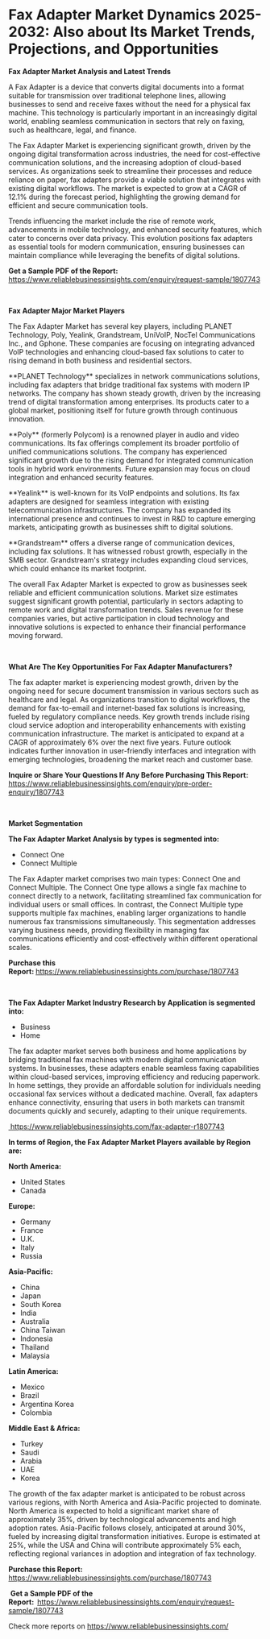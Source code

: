 <p><h1>Fax Adapter Market Dynamics 2025-2032: Also about Its Market Trends, Projections, and Opportunities</h1></p><p><strong>Fax Adapter Market Analysis and Latest Trends</strong></p>
<p><p>A Fax Adapter is a device that converts digital documents into a format suitable for transmission over traditional telephone lines, allowing businesses to send and receive faxes without the need for a physical fax machine. This technology is particularly important in an increasingly digital world, enabling seamless communication in sectors that rely on faxing, such as healthcare, legal, and finance.</p><p>The Fax Adapter Market is experiencing significant growth, driven by the ongoing digital transformation across industries, the need for cost-effective communication solutions, and the increasing adoption of cloud-based services. As organizations seek to streamline their processes and reduce reliance on paper, fax adapters provide a viable solution that integrates with existing digital workflows. The market is expected to grow at a CAGR of 12.1% during the forecast period, highlighting the growing demand for efficient and secure communication tools. </p><p>Trends influencing the market include the rise of remote work, advancements in mobile technology, and enhanced security features, which cater to concerns over data privacy. This evolution positions fax adapters as essential tools for modern communication, ensuring businesses can maintain compliance while leveraging the benefits of digital solutions.</p></p>
<p><strong>Get a Sample PDF of the Report:&nbsp;</strong> <a href="https://www.reliablebusinessinsights.com/enquiry/request-sample/1807743?utm_campaign=2125&utm_medium=2&utm_source=Github&utm_content=ia&utm_term=11022025&utm_id=fax-adapter">https://www.reliablebusinessinsights.com/enquiry/request-sample/1807743</a></p>
<p>&nbsp;</p>
<p><strong>Fax Adapter Major Market Players</strong></p>
<p><p>The Fax Adapter Market has several key players, including PLANET Technology, Poly, Yealink, Grandstream, UniVoIP, NocTel Communications Inc., and Gphone. These companies are focusing on integrating advanced VoIP technologies and enhancing cloud-based fax solutions to cater to rising demand in both business and residential sectors.</p><p>**PLANET Technology** specializes in network communications solutions, including fax adapters that bridge traditional fax systems with modern IP networks. The company has shown steady growth, driven by the increasing trend of digital transformation among enterprises. Its products cater to a global market, positioning itself for future growth through continuous innovation.</p><p>**Poly** (formerly Polycom) is a renowned player in audio and video communications. Its fax offerings complement its broader portfolio of unified communications solutions. The company has experienced significant growth due to the rising demand for integrated communication tools in hybrid work environments. Future expansion may focus on cloud integration and enhanced security features.</p><p>**Yealink** is well-known for its VoIP endpoints and solutions. Its fax adapters are designed for seamless integration with existing telecommunication infrastructures. The company has expanded its international presence and continues to invest in R&D to capture emerging markets, anticipating growth as businesses shift to digital solutions.</p><p>**Grandstream** offers a diverse range of communication devices, including fax solutions. It has witnessed robust growth, especially in the SMB sector. Grandstream's strategy includes expanding cloud services, which could enhance its market footprint.</p><p>The overall Fax Adapter Market is expected to grow as businesses seek reliable and efficient communication solutions. Market size estimates suggest significant growth potential, particularly in sectors adapting to remote work and digital transformation trends. Sales revenue for these companies varies, but active participation in cloud technology and innovative solutions is expected to enhance their financial performance moving forward.</p></p>
<p>&nbsp;</p>
<p><strong>What Are The Key Opportunities For Fax Adapter Manufacturers?</strong></p>
<p><p>The fax adapter market is experiencing modest growth, driven by the ongoing need for secure document transmission in various sectors such as healthcare and legal. As organizations transition to digital workflows, the demand for fax-to-email and internet-based fax solutions is increasing, fueled by regulatory compliance needs. Key growth trends include rising cloud service adoption and interoperability enhancements with existing communication infrastructure. The market is anticipated to expand at a CAGR of approximately 6% over the next five years. Future outlook indicates further innovation in user-friendly interfaces and integration with emerging technologies, broadening the market reach and customer base.</p></p>
<p><strong>Inquire or Share Your Questions If Any Before Purchasing This Report:</strong> <a href="https://www.reliablebusinessinsights.com/enquiry/pre-order-enquiry/1807743?utm_campaign=2125&utm_medium=2&utm_source=Github&utm_content=ia&utm_term=11022025&utm_id=fax-adapter">https://www.reliablebusinessinsights.com/enquiry/pre-order-enquiry/1807743</a></p>
<p>&nbsp;</p>
<p><strong>Market Segmentation</strong></p>
<p><strong>The Fax Adapter Market Analysis by types is segmented into:</strong></p>
<p><ul><li>Connect One</li><li>Connect Multiple</li></ul></p>
<p><p>The Fax Adapter market comprises two main types: Connect One and Connect Multiple. The Connect One type allows a single fax machine to connect directly to a network, facilitating streamlined fax communication for individual users or small offices. In contrast, the Connect Multiple type supports multiple fax machines, enabling larger organizations to handle numerous fax transmissions simultaneously. This segmentation addresses varying business needs, providing flexibility in managing fax communications efficiently and cost-effectively within different operational scales.</p></p>
<p><strong>Purchase this Report:&nbsp;</strong><a href="https://www.reliablebusinessinsights.com/purchase/1807743?utm_campaign=2125&utm_medium=2&utm_source=Github&utm_content=ia&utm_term=11022025&utm_id=fax-adapter">https://www.reliablebusinessinsights.com/purchase/1807743</a></p>
<p>&nbsp;</p>
<p><strong>The Fax Adapter Market Industry Research by Application is segmented into:</strong></p>
<p><ul><li>Business</li><li>Home</li></ul></p>
<p><p>The fax adapter market serves both business and home applications by bridging traditional fax machines with modern digital communication systems. In businesses, these adapters enable seamless faxing capabilities within cloud-based services, improving efficiency and reducing paperwork. In home settings, they provide an affordable solution for individuals needing occasional fax services without a dedicated machine. Overall, fax adapters enhance connectivity, ensuring that users in both markets can transmit documents quickly and securely, adapting to their unique requirements.</p></p>
<p><a href="https://www.reliablebusinessinsights.com/fax-adapter-r1807743?utm_campaign=2125&utm_medium=2&utm_source=Github&utm_content=ia&utm_term=11022025&utm_id=fax-adapter">&nbsp;https://www.reliablebusinessinsights.com/fax-adapter-r1807743</a></p>
<p><strong>In terms of Region, the Fax Adapter Market Players available by Region are:</strong></p>
<p>
    <p> <strong> North America: </strong>
        <ul>
            <li>United States</li>
            <li>Canada</li>
        </ul>
        </p> 
    <p> <strong> Europe: </strong>
        <ul>
            <li>Germany</li>
            <li>France</li>
            <li>U.K.</li>
            <li>Italy</li>
            <li>Russia</li>
        </ul>
        </p> 
    <p> <strong> Asia-Pacific: </strong>
        <ul>
            <li>China</li>
            <li>Japan</li>
            <li>South Korea</li>
            <li>India</li>
            <li>Australia</li>
            <li>China Taiwan</li>
            <li>Indonesia</li>
            <li>Thailand</li>
            <li>Malaysia</li>
        </ul>
        </p> 
    <p> <strong> Latin America: </strong>
        <ul>
            <li>Mexico</li>
            <li>Brazil</li>
            <li>Argentina Korea</li>
            <li>Colombia</li>
        </ul>
        </p> 
    <p> <strong> Middle East & Africa: </strong>
        <ul>
            <li>Turkey</li>
            <li>Saudi</li>
            <li>Arabia</li>
            <li>UAE</li>
            <li>Korea</li>
        </ul>
    </p>
    </p>
<p><p>The growth of the fax adapter market is anticipated to be robust across various regions, with North America and Asia-Pacific projected to dominate. North America is expected to hold a significant market share of approximately 35%, driven by technological advancements and high adoption rates. Asia-Pacific follows closely, anticipated at around 30%, fueled by increasing digital transformation initiatives. Europe is estimated at 25%, while the USA and China will contribute approximately 5% each, reflecting regional variances in adoption and integration of fax technology.</p></p>
<p><strong>Purchase this Report: </strong><a href="https://www.reliablebusinessinsights.com/purchase/1807743?utm_campaign=2125&utm_medium=2&utm_source=Github&utm_content=ia&utm_term=11022025&utm_id=fax-adapter">https://www.reliablebusinessinsights.com/purchase/1807743</a></p>
<p>&nbsp;<strong>Get a Sample PDF of the Report:&nbsp;&nbsp;</strong><a href="https://www.reliablebusinessinsights.com/enquiry/request-sample/1807743?utm_campaign=2125&utm_medium=2&utm_source=Github&utm_content=ia&utm_term=11022025&utm_id=fax-adapter">https://www.reliablebusinessinsights.com/enquiry/request-sample/1807743</a></p>
<p><strong></strong></p>
<p>Check more reports on <a href="https://www.reliablebusinessinsights.com/?utm_campaign=2125&utm_medium=2&utm_source=Github&utm_content=ia&utm_term=11022025&utm_id=fax-adapter">https://www.reliablebusinessinsights.com/</a></p>